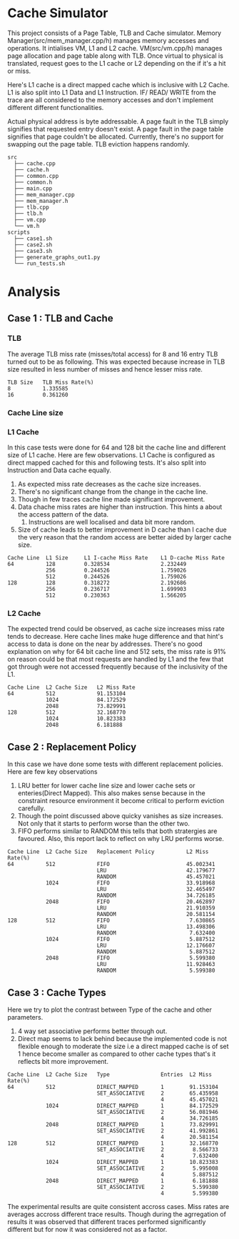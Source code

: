 # Cache Simulator

This project consists of a Page Table, TLB and Cache simulator. Memory Manager(src/mem_manager.cpp/h) manages memory accesses and operations. It intialises VM, L1 and L2 cache. VM(src/vm.cpp/h) manages page allocation and page table along with TLB. Once virtual to physical is translated, request goes to the L1 cache or L2 depending on the if it's a hit or miss. 

Here's L1 cache is a direct mapped cache which is inclusive with L2 Cache. L1 is also split into L1 Data and L1 Instruction. IF/ READ/ WRITE from the trace are all considered to the memory accesses and don't implement different different functionalities.

Actual physical address is byte addressable. A page fault in the TLB simply signifies that requested entry doesn't exist. A page fault in the page table signifies that page couldn't be allocated. Currently, there's no support for swapping out the page table. TLB eviction happens randomly.  

```
src
  ├── cache.cpp
  ├── cache.h
  ├── common.cpp
  ├── common.h
  ├── main.cpp
  ├── mem_manager.cpp
  ├── mem_manager.h
  ├── tlb.cpp
  ├── tlb.h
  ├── vm.cpp
  └── vm.h
scripts
  ├── case1.sh
  ├── case2.sh
  ├── case3.sh
  ├── generate_graphs_out1.py
  └── run_tests.sh

```

# Analysis
## Case 1 : TLB and Cache

### TLB

The average TLB miss rate (misses/total access) for 8 and 16 entry TLB turned out to be as following. This was expected because increase in TLB size resulted in less number of misses and hence lesser miss rate.

```
TLB Size   TLB Miss Rate(%)    
8          1.335585
16         0.361260
```

### Cache Line size

### L1 Cache

In this case tests were done for 64 and 128 bit the cache line and different size of L1 cache. Here are few observations. L1 Cache is configured as direct mapped cached for this and following tests. It's also split into Instruction and Data cache equally.

  1. As expected miss rate decreases as the cache size increases.
  2. There's no significant change from the change in the cache line.
  3. Though in few traces cache line made significant improvement. 
  4. Data chache miss rates are higher than instruction. This hints a about the access pattern of the data. 
     1. Instructions are well localised and data bit more random.
  5. Size of cache leads to better improvement in D cache than I cache due the very reason that the random access are better aided by larger cache size.


```
Cache Line  L1 Size     L1 I-cache Miss Rate    L1 D-cache Miss Rate                           
64          128         0.328534                2.232449
            256         0.244526                1.759026
            512         0.244526                1.759026
128         128         0.318272                2.192686
            256         0.236717                1.699903
            512         0.230363                1.566205

```                                 

### L2 Cache

The expected trend could be observed, as cache size increases miss rate tends to decrease. Here cache lines make huge difference and that hint's access to data is done on the near by addresses. There's no good explanation on why for 64 bit cache line and 512 sets, the miss rate is 91% on reason could be that most requests are handled by L1 and the few that got through were not accessed frequently because of the inclusivity of the L1.

```
Cache Line  L2 Cache Size   L2 Miss Rate         
64          512             91.153104
            1024            84.172529
            2048            73.829991
128         512             32.168770
            1024            10.823383
            2048            6.181888
```

## Case 2 : Replacement Policy

In this case we have done some tests with different replacement policies. Here are few key observations

  1. LRU better for lower cache line size and lower cache sets or enteries(Direct Mapped). This also makes sense because in the constraint resource environment it become critical to perform eviction carefully.
  2. Though the point discussed above quicky vanishes as size increases. Not only that it starts to perform worse than the other two.
  3. FIFO performs similar to RANDOM this tells that both stratergies are favoured. Also, this report lack to reflect on why LRU performs worse. 

```
Cache Line  L2 Cache Size   Replacement Policy          L2 Miss Rate(%)
64          512             FIFO                        45.002341
                            LRU                         42.179677
                            RANDOM                      45.457021
            1024            FIFO                        33.918968
                            LRU                         32.465497
                            RANDOM                      34.726185
            2048            FIFO                        20.462897
                            LRU                         21.910359
                            RANDOM                      20.581154
128         512             FIFO                         7.630865
                            LRU                         13.498306
                            RANDOM                       7.632400
            1024            FIFO                         5.887512
                            LRU                         12.176607
                            RANDOM                       5.887512
            2048            FIFO                         5.599380
                            LRU                         11.928463
                            RANDOM                       5.599380
```                
## Case 3 : Cache Types

Here we try to plot the contrast between Type of the cache and other parameters. 

  1. 4 way set associative performs better through out.
  2. Direct map seems to lack behind because the implemented code is not flexible enough to moderate the size i.e a direct mapped cache is of set 1 hence become smaller as compared to other cache types that's it reflects bit more improvement.

```
Cache Line  L2 Cache Size   Type                Entries  L2 Miss Rate(%)       
64          512             DIRECT_MAPPED       1        91.153104
                            SET_ASSOCIATIVE     2        65.435958
                                                4        45.457021
            1024            DIRECT_MAPPED       1        84.172529
                            SET_ASSOCIATIVE     2        56.081946
                                                4        34.726185
            2048            DIRECT_MAPPED       1        73.829991
                            SET_ASSOCIATIVE     2        41.992861
                                                4        20.581154
128         512             DIRECT_MAPPED       1        32.168770
                            SET_ASSOCIATIVE     2         8.566733
                                                4         7.632400
            1024            DIRECT_MAPPED       1        10.823383
                            SET_ASSOCIATIVE     2         5.995008
                                                4         5.887512
            2048            DIRECT_MAPPED       1         6.181888
                            SET_ASSOCIATIVE     2         5.599380
                                                4         5.599380
```                                                                                         
The experimental results are quite consistent accross cases. Miss rates are averages accross different trace results. Though during the agrregation of results it was observed that different traces performed significantly different but for now it was considered not as a factor. 